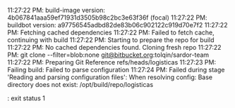 11:27:22 PM: build-image version: 4b067841aaa59ef71931d3505b98c2bc3e63f36f (focal)
11:27:22 PM: buildbot version: a97756545adbd82de83b06c902122c919d70e7f2
11:27:22 PM: Fetching cached dependencies
11:27:22 PM: Failed to fetch cache, continuing with build
11:27:22 PM: Starting to prepare the repo for build
11:27:22 PM: No cached dependencies found. Cloning fresh repo
11:27:22 PM: git clone --filter=blob:none git@bitbucket.org:tolqin/sardor-team
11:27:22 PM: Preparing Git Reference refs/heads/logisticas
11:27:23 PM: Failing build: Failed to parse configuration
11:27:24 PM: Failed during stage 'Reading and parsing configuration files': 
When resolving config:
Base directory does not exist: /opt/build/repo/logisticas

: exit status 1
